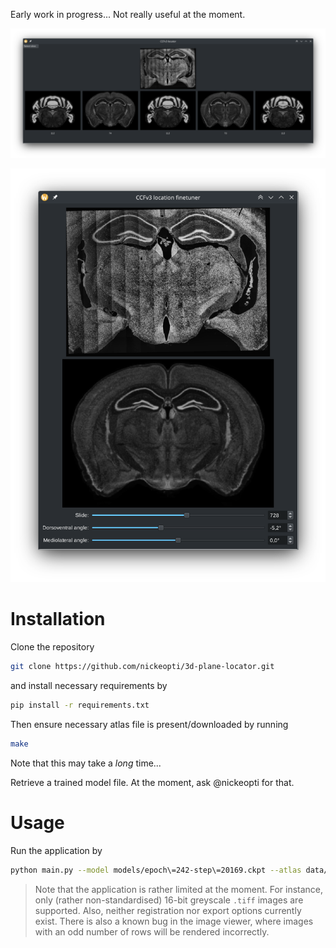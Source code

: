 Early work in progress... Not really useful at the moment.

![main window, showing automated prediction](docs/main.png)

![slice finetuning window](docs/tune.png)

# Installation
Clone the repository
```sh
git clone https://github.com/nickeopti/3d-plane-locator.git
```
and install necessary requirements by
```sh
pip install -r requirements.txt
```

Then ensure necessary atlas file is present/downloaded by running
```sh
make
```
Note that this may take a _long_ time...

Retrieve a trained model file. At the moment, ask @nickeopti for that.


# Usage
Run the application by
```sh
python main.py --model models/epoch\=242-step\=20169.ckpt --atlas data/ara_nissl_10.nrrd --intensity_factor 2
```

> Note that the application is rather limited at the moment. For instance, only (rather non-standardised) 16-bit greyscale `.tiff` images are supported. Also, neither registration nor export options currently exist. There is also a known bug in the image viewer, where images with an odd number of rows will be rendered incorrectly.